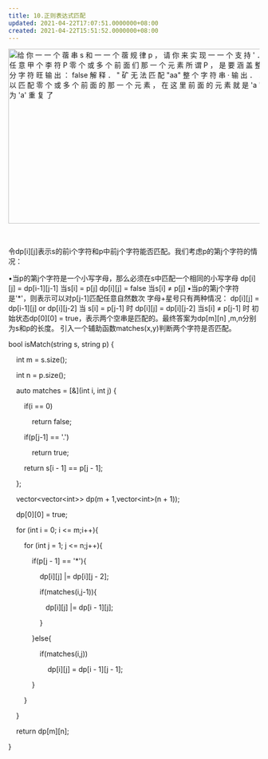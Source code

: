 ```yaml
---
title: 10.正则表达式匹配
updated: 2021-04-22T17:07:51.0000000+08:00
created: 2021-04-22T15:51:52.0000000+08:00
---
```


<img src="C:\Users\82772\AppData\Local\Temp\yifan&#39;s Notebook\pandoc/media/image1.png" style="width:7.46875in;height:3.64583in" alt="给 你 一 一 个 蓿 串 s 和 一 一 个 蓿 规 律 p ， 请 你 来 实 现 一 一 个 支 持 &#39; ． &#39; 和 &#39; “ iE 则 表 达 式 匹 配 · 配 任 意 甲 个 李 符 P 零 个 或 多 个 前 面 们 那 一 个 元 素 所 谓 P ， 是 要 涵 盖 整 个 字 犄 帛 5 的 ， 而 不 是 部 分 字 符 旺 输 出 ： false 解 释 ． &quot; 矿 无 法 匹 配 &quot;aa&quot; 整 个 字 符 串 · 输 出 ． ． true 解 释 ： 因 为 &#39; &#39; 代 表 可 以 匹 配 零 个 或 多 个 前 面 的 那 一 个 元 素 ， 在 这 里 前 面 的 元 素 就 是 &#39;a &#39; · 因 此 ， 字 符 串 &quot;aa&quot; 可 被 视 为 &#39;a&#39; 重 复 了 " />

 

令dp\[i\]\[j\]表示s的前i个字符和p中前j个字符能否匹配。我们考虑p的第j个字符的情况：

•当p的第j个字符是一个小写字母，那么必须在s中匹配一个相同的小写字母
dp\[i\]\[j\] = dp\[i-1\]\[j-1\] 当s\[i\] = p\[j\]
dp\[i\]\[j\] = false 当s\[i\] ≠ p\[j\]
•当p的第j个字符是'\*'，则表示可以对p\[j-1\]匹配任意自然数次
字母+星号只有两种情况：
dp\[i\]\[j\] = dp\[i-1\]\[j\] or dp\[i\]\[j-2\] 当 s\[i\] = p\[j-1\] 时
dp\[i\]\[j\] = dp\[i\]\[j-2\] 当s\[i\] ≠ p\[j-1\] 时
初始状态dp\[0\]\[0\] = true，表示两个空串是匹配的。最终答案为dp\[m\]\[n\] ,m,n分别为s和p的长度。
引入一个辅助函数matches(x,y)判断两个字符是否匹配。

bool isMatch(string s, string p) {

    int m = s.size();

    int n = p.size();

    auto matches = \[&\](int i, int j) {

        if(i == 0)

            return false;

        if(p\[j-1\] == '.')

            return true;

        return s\[i - 1\] == p\[j - 1\];

    };

    vector\<vector\<int>\> dp(m + 1,vector\<int>(n + 1));

    dp\[0\]\[0\] = true;

    for (int i = 0; i \<= m;i++){

        for (int j = 1; j \<= n;j++){

            if(p\[j - 1\] == '\*'){

                dp\[i\]\[j\] \|= dp\[i\]\[j - 2\];

                if(matches(i,j-1)){

                   dp\[i\]\[j\] \|= dp\[i - 1\]\[j\];

                }

            }else{

                if(matches(i,j))

                    dp\[i\]\[j\] = dp\[i - 1\]\[j - 1\];

            }

        }

    }

    return dp\[m\]\[n\];

}
